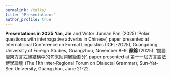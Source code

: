 ```yaml
---
permalink: /talks/
title: "Presentations"
author_profile: true
---
```




**Presentations in 2025** 
**Yan, Jin** and Victor Junnan Pan (2025) ‘Polar questions with interrogative adverbs in Chinese’, paper presented at International Conference on Formal Linguistics (ICFL-2025), Guangdong University of Foreign Studies, Guangzhou, November 8-9.
**顏錦** (2025). ‘閩語閩東方言左緣結構中的句末助詞層級劃分’, paper presented at 第十一屆方言語法博學論壇 (The 11th Inter-Regional Forum on Dialectal Grammar), Sun-Yat-Sen University, Guangzhou, June 21-22.

